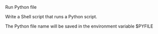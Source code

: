  Run Python file

Write a Shell script that runs a Python script.

The Python file name will be saved in the environment variable $PYFILE
